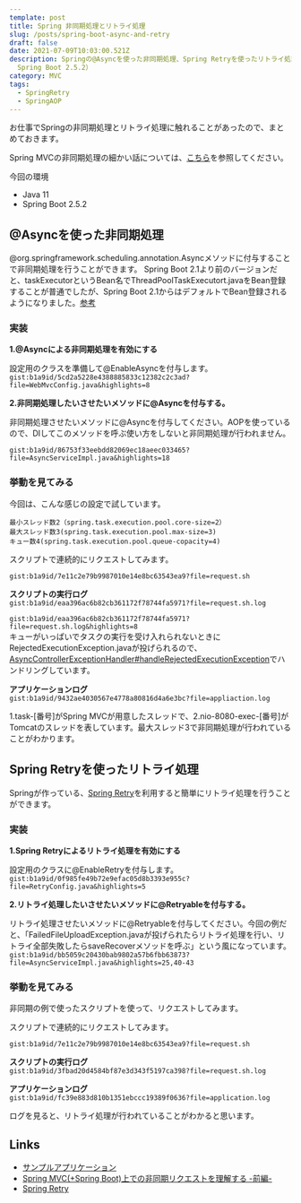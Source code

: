 ```yaml
---
template: post
title: Spring 非同期処理とリトライ処理
slug: /posts/spring-boot-async-and-retry
draft: false
date: 2021-07-09T10:03:00.521Z
description: Springの@Asyncを使った非同期処理、Spring Retryを使ったリトライ処理のサンプルです。（Java 11,
  Spring Boot 2.5.2）
category: MVC
tags:
  - SpringRetry
  - SpringAOP
---
```

お仕事でSpringの非同期処理とリトライ処理に触れることがあったので、まとめておきます。

Spring MVCの非同期処理の細かい話については、[こちら](https://qiita.com/kazuki43zoo/items/ce88dea403c596249e8a)を参照してください。

今回の環境
- Java 11
- Spring Boot 2.5.2

## @Asyncを使った非同期処理
@org.springframework.scheduling.annotation.Asyncメソッドに付与することで非同期処理を行うことができます。
Spring Boot 2.1より前のバージョンだと、taskExecutorというBean名でThreadPoolTaskExecutort.javaをBean登録することが普通でしたが、Spring Boot 2.1からはデフォルトでBean登録されるようになりました。[参考](https://github.com/spring-projects/spring-boot/blob/2.5.x/spring-boot-project/spring-boot-autoconfigure/src/main/java/org/springframework/boot/autoconfigure/task/TaskExecutionAutoConfiguration.java#L75-L81)

### 実装
**1.@Asyncによる非同期処理を有効にする**

設定用のクラスを準備して@EnableAsyncを付与します。
`gist:b1a9id/5cd2a5228e4388885833c12382c2c3ad?file=WebMvcConfig.java&highlights=8`

**2.非同期処理したいさせたいメソッドに@Asyncを付与する。**

非同期処理させたいメソッドに@Asyncを付与してください。AOPを使っているので、DIしてこのメソッドを呼ぶ使い方をしないと非同期処理が行われません。

`gist:b1a9id/86753f33eebdd82069ec18aeec033465?file=AsyncServiceImpl.java&highlights=18`

### 挙動を見てみる
今回は、こんな感じの設定で試しています。
```
最小スレッド数2（spring.task.execution.pool.core-size=2）
最大スレッド数3(spring.task.execution.pool.max-size=3)
キュー数4(spring.task.execution.pool.queue-copacity=4)
```

スクリプトで連続的にリクエストしてみます。

`gist:b1a9id/7e11c2e79b9987010e14e8bc63543ea9?file=request.sh`

**スクリプトの実行ログ**\
`gist:b1a9id/eaa396ac6b82cb361172f78744fa5971?file=request.sh.log`

`gist:b1a9id/eaa396ac6b82cb361172f78744fa5971?file=request.sh.log&highlights=8`\
キューがいっぱいでタスクの実行を受け入れられないときにRejectedExecutionException.javaが投げられるので、[AsyncControllerExceptionHandler#handleRejectedExecutionException](https://github.com/b1a9id/spring-async-demo/blob/main/src/main/java/com/b1a9idps/springasyncdemo/controller/handler/AsyncControllerExceptionHandler.java#L15-L19)でハンドリングしています。

**アプリケーションログ**\
`gist:b1a9id/9432ae4030567e4778a80816d4a6e3bc?file=appliaction.log`

1.task-[番号]がSpring MVCが用意したスレッドで、2.nio-8080-exec-[番号]がTomcatのスレッドを表しています。最大スレッド3で非同期処理が行われていることがわかります。

## Spring Retryを使ったリトライ処理
Springが作っている、[Spring Retry](https://github.com/spring-projects/spring-retry)を利用すると簡単にリトライ処理を行うことができます。

### 実装
**1.Spring Retryによるリトライ処理を有効にする**

設定用のクラスに@EnableRetryを付与します。\
`gist:b1a9id/0f985fe49b72e9efac05d8b3393e955c?file=RetryConfig.java&highlights=5`

**2.リトライ処理したいさせたいメソッドに@Retryableを付与する。**

リトライ処理させたいメソッドに@Retryableを付与してください。今回の例だと、「FailedFileUploadException.javaが投げられたらリトライ処理を行い、リトライ全部失敗したらsaveRecoverメソッドを呼ぶ」という風になっています。\
`gist:b1a9id/bb5059c20430bab9802a57b6fbb63873?file=AsyncServiceImpl.java&highlights=25,40-43`

### 挙動を見てみる
非同期の例で使ったスクリプトを使って、リクエストしてみます。

スクリプトで連続的にリクエストしてみます。

`gist:b1a9id/7e11c2e79b9987010e14e8bc63543ea9?file=request.sh`

**スクリプトの実行ログ**\
`gist:b1a9id/3fbad20d4584bf87e3d343f5197ca398?file=request.sh.log`

**アプリケーションログ**\
`gist:b1a9id/fc39e883d810b1351ebccc19389f0636?file=application.log`

ログを見ると、リトライ処理が行われていることがわかると思います。

## Links
- [サンプルアプリケーション](https://github.com/b1a9id/spring-async-demo)
- [Spring MVC(+Spring Boot)上での非同期リクエストを理解する -前編-](https://qiita.com/kazuki43zoo/items/ce88dea403c596249e8a)
- [Spring Retry](https://github.com/spring-projects/spring-retry)
